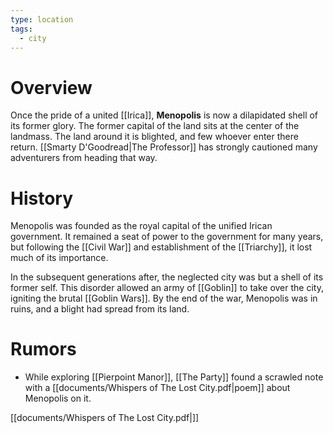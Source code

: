 ```yaml
---
type: location
tags:
  - city
---
```

# Overview
Once the pride of a united [[Irica]], **Menopolis** is now a dilapidated shell of its former glory. The former capital of the land sits at the center of the landmass. The land around it is blighted, and few whoever enter there return.  [[Smarty D'Goodread|The Professor]] has strongly cautioned many adventurers from heading that way. 

# History
Menopolis was founded as the royal capital of the unified Irican government. It remained a seat of power to the government for many years, but following the [[Civil War]] and establishment of the [[Triarchy]], it lost much of its importance.

In the subsequent generations after, the neglected city was but a shell of its former self. This disorder allowed an army of [[Goblin]] to take over the city, igniting the brutal [[Goblin Wars]]. By the end of the war, Menopolis was in ruins, and a blight had spread from its land. 

# Rumors

- While exploring [[Pierpoint Manor]], [[The Party]] found a scrawled note with a [[documents/Whispers of The Lost City.pdf|poem]] about Menopolis on it.

[[documents/Whispers of The Lost City.pdf|]] 